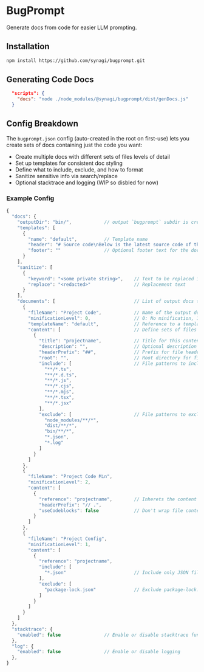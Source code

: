 # BugPrompt

Generate docs from code for easier LLM prompting.

## Installation

```bash
npm install https://github.com/synagi/bugprompt.git
```

## Generating Code Docs

```json
  "scripts": {
    "docs": "node ./node_modules/@synagi/bugprompt/dist/genDocs.js"
  }
```

## Config Breakdown

The `bugprompt.json` config (auto-created in the root on first-use) lets you create sets of docs containing just the code you want:

- Create multiple docs with different sets of files levels of detail
- Set up templates for consistent doc styling
- Define what to include, exclude, and how to format
- Sanitize sensitive info via search/replace
- Optional stacktrace and logging (WIP so disbled for now)

### Example Config
```js
{
  "docs": {
    "outputDir": "bin/",            // output `bugprompt` subdir is create here, cleaned each time
    "templates": [
      {
        "name": "default",          // Template name
        "header": "# Source code\nBelow is the latest source code of the project, with each script given with its relative path to the project root.  Analyze all the code directly to understand its structure, flow and purpose:",
        "footer": ""                // Optional footer text for the document
      }
    ],
    "sanitize": [
      {
        "keyword": "<some private string>",    // Text to be replaced in all output docs
        "replace": "<redacted>"                // Replacement text
      }
    ],
    "documents": [                             // List of output docs to create
      {
        "fileName": "Project Code",            // Name of the output doc
        "minificationLevel": 0,                // 0: No minification, 1: Basic, 2: Aggressive
        "templateName": "default",             // Reference to a template defined above
        "content": [                           // Define sets of files to include in this doc
          {
            "title": "projectname",            // Title for this content block
            "description": "",                 // Optional description
            "headerPrefix": "##",              // Prefix for file headers in the document
            "root": "",                        // Root directory for file matching
            "include": [                       // File patterns to include
              "**/*.ts",
              "**/*.d.ts",
              "**/*.js",
              "**/*.cjs",
              "**/*.mjs",
              "**/*.tsx",
              "**/*.jsx"
            ],
            "exclude": [                       // File patterns to exclude
              "node_modules/**/*",
              "dist/**/*",
              "bin/**/*",
              "*.json",
              "*.log"
            ]
          }
        ]
      },
      {
        "fileName": "Project Code Min",
        "minificationLevel": 2,
        "content": [
          {
            "reference": "projectname",        // Inherets the content block titled "projectname"
            "headerPrefix": "// .",
            "useCodeblocks": false             // Don't wrap file contents in code blocks
          }
        ]
      },
      {
        "fileName": "Project Config",
        "minificationLevel": 1,
        "content": [
          {
            "reference": "projectname",
            "include": [
              "*.json"                         // Include only JSON files
            ],
            "exclude": [
              "package-lock.json"              // Exclude package-lock.json
            ]
          }
        ]
      }
    ]
  },
  "stacktrace": {
    "enabled": false                // Enable or disable stacktrace functionality
  },
  "log": {
    "enabled": false                // Enable or disable logging
  },
}
```
